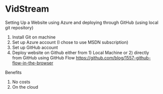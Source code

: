 # VidStream

Setting Up a Website using Azure and deploying through GitHub (using local git repository)

1) Install Git on machine
2) Set up Azure account (I chose to use MSDN subscription)
3) Set up GitHub account 
4) Deploy website on Github either from 1) Local Machine or 2) directly from GitHub using GitHub Flow https://github.com/blog/1557-github-flow-in-the-browser


Benefits
1) No costs
2) On the cloud


